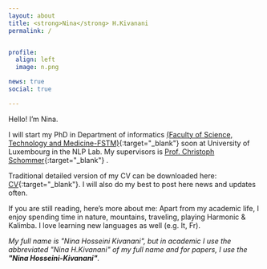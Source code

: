 ```yaml
---
layout: about
title: <strong>Nina</strong> H.Kivanani
permalink: /


profile:
  align: left
  image: n.png

news: true
social: true

---
```

Hello! I’m Nina.

I will start my PhD in Department of informatics [(Faculty of Science, Technology and Medicine-FSTM)](http://reddit.com){:target="\_blank"} soon at University of Luxembourg in the NLP Lab. My supervisors is [Prof. Christoph Schommer](http://reddit.com){:target="\_blank"} .

Traditional detailed version of my CV can be downloaded here:
[CV](./assets/pdf){:target="\_blank"}. I will also do my best to post here news and updates often. 

If you are still reading, here’s more about me: Apart from my academic life, I enjoy spending time in nature, mountains, traveling, playing Harmonic & Kalimba. I love learning new languages as well (e.g. It, Fr).

<!---Please go to [Projects](/Projects/){:target="\_blank"}, [CV](/CV/){:target="\_blank"}, to find out more about my work.--->


<i> My full name is "Nina Hosseini Kivanani", but in academic I use the abbreviated "Nina H.Kivanani" of my full name  and for papers, I use the <b>"Nina Hosseini-Kivanani"</b>.</i>
<!---
Link to your favorite [subreddit](http://reddit.com){:target="\_blank"}. You can put a picture in, too. The code is already in, just name your picture `prof_pic.jpg` and put it in the `img/` folder. Put your address / P.O. box / other info right below your picture. You can also disable any these elements by editing `profile` property of the YAML header of your `_pages/about.md`. Link to your social media connections, too. This theme is set up to use [Font Awesome icons](http://fortawesome.github.io/Font-Awesome/){:target="\_blank"} and [Academicons](https://jpswalsh.github.io/academicons/){:target="\_blank"}, like the ones below. Add your Facebook, Twitter, LinkedIn, Google Scholar, or just disable all of them."--->
